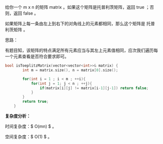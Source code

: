 给你一个 m x n 的矩阵 matrix 。如果这个矩阵是托普利茨矩阵，返回 true ；否则，返回 false 。

如果矩阵上每一条由左上到右下的对角线上的元素都相同，那么这个矩阵是 托普利茨矩阵 。



思路：

有题目知，该矩阵的特点满足所有元素应当与其左上元素值相同，应次我们遍历每一个元素查看是否符合要求即可。

```c++
bool isToeplitzMatrix(vector<vector<int>>& matrix) {
        int m = matrix.size(), n = matrix[0].size();

        for(int i = 1 ; i < m ; ++i){
            for(int j = 1; j < n ; ++j){
                if(matrix[i][j] != matrix[i-1][j-1]) return false;
            }
        }
        return true;
    }
```

  <b>复杂度分析：</b>

时间复杂度：$ O(mn) $ 。  

空间复杂度：$ O(1) $  。